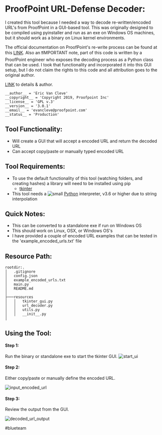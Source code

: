 # ProofPoint URL-Defense Decoder:

I created this tool because I needed a way to decode re-written/encoded URL's from ProofPoint in a GUI-based tool. This was originally designed to be compiled using pyinstaller and run as an exe on Windows OS machines, but it should work as a binary on Linux kernel environments.

The official documentation on ProofPoint's re-write process can be found at this [LINK](https://help.proofpoint.com/Proofpoint_Essentials/Email_Security/User_Topics/Targeted_Attack_Protection/URL_Defense_FAQ's). Also an ❗IMPORTANT note, part of this code is written by a ProofPoint engineer who exposes the decoding process as a Python class that can be used. I took that functionality and incorporated it into this GUI setup, but I do not claim the rights to this code and all attribution goes to the original author.

[LINK](https://files.mtstatic.com/site_6638/draft_177/2?Expires=1642267881&Signature=fR5vVi5n5ASVK0wJ-NnpitF2lC2EZwlFbbL6kYlpTv-sElldDlWaVaxwkw-6Tgb3-iDlP8JpirA7AFQH2CSxZLKl3eD~GRReT0vptsEYmZVLqp5tCHsHMZA2b3e8yp~u26l1izY~WsKPGPGs63YATbZ4zD5H0eyAmGz5niyQTEY_&Key-Pair-Id=APKAJ5Y6AV4GI7A555NA) to details & author.

```
__author__ = 'Eric Van Cleve'
__copyright__ = 'Copyright 2019, Proofpoint Inc'
__license__ = 'GPL v.3'
__version__ = '3.0.1'
__email__ = 'evancleve@proofpoint.com'
__status__ = 'Production'
```

## Tool Functionality:

- Will create a GUI that will accept a encoded URL and return the decoded URL
- Can accept copy/paste or manually typed encoded URL

## Tool Requirements:

- To use the default functionality of this tool (watching folders, and creating hashes) a library will need to be installed using pip
  - [tkinter](https://docs.python.org/3/library/tkinter.html)
- This tool needs a ![small](https://user-images.githubusercontent.com/80045938/148561762-9590c4a1-a424-4c7b-a0fb-68190fb7a31c.png) [Python](https://www.python.org/downloads/) interpreter, v3.6 or higher due to string interpolation

## Quick Notes:

- This can be converted to a standalone exe if run on Windows OS
- This should work on Linux, OSX, or Windows OS's
- I have provided a couple of encoded URL examples that can be tested in the 'example_encoded_urls.txt' file

## Resource Path:
```
rootdir:.
│   .gitignore
│   config.json
│   example_encoded_urls.txt
│   main.py
│   README.md
│
├───resources
│   │   tkinter_gui.py
│   │   url_decoder.py
│   │   utils.py
│   │   __init__.py
│
```

## Using the Tool:

#### Step 1:

Run the binary or standalone exe to start the tkinter GUI.
![start_ui](https://user-images.githubusercontent.com/80045938/149629964-c123cad5-e4a9-47d0-96df-5323470e7980.gif)

#### Step 2:

Either copy/paste or manually define the encoded URL.

![input_encoded_url](https://user-images.githubusercontent.com/80045938/149629975-7afb9b54-fde2-4304-b764-3d0cbcdca16e.gif)

#### Step 3:

Review the output from the GUI.

![decoded_url_output](https://user-images.githubusercontent.com/80045938/149630021-31bc62fc-ba06-4391-a8e9-b864680070c9.jpg)

#blueteam
